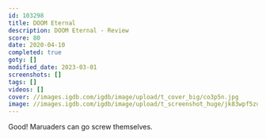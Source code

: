 ```yaml
---
id: 103298
title: DOOM Eternal
description: DOOM Eternal - Review
score: 80
date: 2020-04-10
completed: true
goty: []
modified_date: 2023-03-01
screenshots: []
tags: []
videos: []
cover: //images.igdb.com/igdb/image/upload/t_cover_big/co3p5n.jpg
image: //images.igdb.com/igdb/image/upload/t_screenshot_huge/jk83wpf5zuyengkgzx8y.jpg
---
```

Good! Maruaders can go screw themselves.